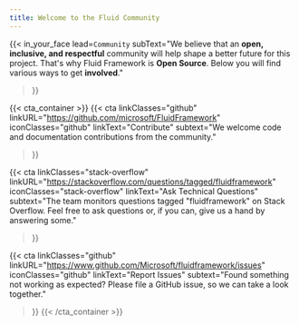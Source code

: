 ```yaml
---
title: Welcome to the Fluid Community
---
```


{{< in_your_face
  lead=`Community`
  subText="We believe that an <strong>open, inclusive, and respectful</strong> community will help shape a better future for this project. That's why Fluid Framework is <strong>Open Source</strong>. Below you will find various ways to get <strong>involved</strong>."
>}}

{{< cta_container  >}}
  {{< cta
    linkClasses="github"
    linkURL="https://github.com/microsoft/FluidFramework"
    iconClasses="github"
    linkText="Contribute"
    subtext="We welcome code and documentation contributions from the community."
  >}}

  {{< cta
    linkClasses="stack-overflow"
    linkURL="https://stackoverflow.com/questions/tagged/fluidframework"
    iconClasses="stack-overflow"
    linkText="Ask Technical Questions"
    subtext="The team monitors questions tagged \"fluidframework\" on Stack Overflow. Feel free to ask questions or, if you can, give us a hand by answering some."
  >}}

  {{< cta
    linkClasses="github"
    linkURL="https://www.github.com/Microsoft/fluidframework/issues"
    iconClasses="github"
    linkText="Report Issues"
    subtext="Found something not working as expected? Please file a GitHub issue, so we can take a look together."
  >}}
{{< /cta_container  >}}
